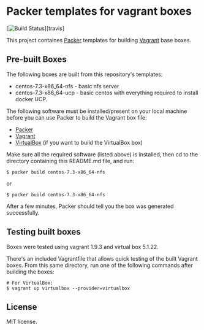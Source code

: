 # Packer templates for vagrant boxes

[![Build Status](http://img.shields.io/travis/chef/bento.svg)][travis]

This project containes [Packer](https://www.packer.io/) templates for building [Vagrant](https://www.vagrantup.com/) base boxes. 

## Pre-built Boxes

The following boxes are built from this repository's templates:
  - centos-7.3-x86_64-nfs - basic nfs server
  - centos-7.3-x86_64-ucp - basic centos with everything required to install docker UCP.

The following software must be installed/present on your local machine before you can use Packer to build the Vagrant box file:

  - [Packer](http://www.packer.io/)
  - [Vagrant](http://vagrantup.com/)
  - [VirtualBox](https://www.virtualbox.org/) (if you want to build the VirtualBox box)

Make sure all the required software (listed above) is installed, then cd to the directory containing this README.md file, and run:

    $ packer build centos-7.3-x86_64-nfs

or

    $ packer build centos-7.3-x86_64-nfs

After a few minutes, Packer should tell you the box was generated successfully.

## Testing built boxes

Boxes were tested using vagrant 1.9.3 and virtual box  5.1.22.

There's an included Vagrantfile that allows quick testing of the built Vagrant boxes. From this same directory, run one of the following commands after building the boxes:

    # For VirtualBox:
    $ vagrant up virtualbox --provider=virtualbox

## License

MIT license.

